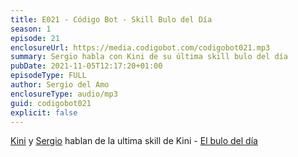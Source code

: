 ```yaml
---
title: E021 - Código Bot - Skill Bulo del Día
season: 1
episode: 21
enclosureUrl: https://media.codigobot.com/codigobot021.mp3
summary: Sergio habla con Kini de su última skill bulo del día
pubDate: 2021-11-05T12:17:20+01:00
episodeType: FULL
author: Sergio del Amo
enclosureType: audio/mp3
guid: codigobot021
explicit: false
---
```

[Kini](https://kinisoftware.com) y  [Sergio](https://sergiodelamo.com) hablan de la ultima skill de Kini - [El bulo del día](https://www.amazon.es/Newtral-Media-Audiovisual-S-L-Bulo/dp/B098TQ449W)